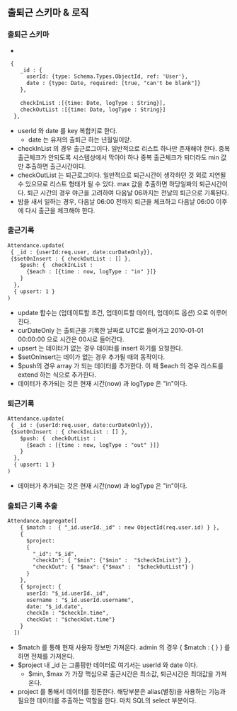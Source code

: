 ## 출퇴근 스키마 & 로직


### 출퇴근 스키마
* 
```xml
 {
    _id : {
      userId: {type: Schema.Types.ObjectId, ref: 'User'},
      date : {type: Date, required: [true, "can't be blank"]}
    },
    
    checkInList :[{time: Date, logType : String}],
    checkOutList :[{time: Date, logType : String}]
  },
```
  * userId 와 date 를 key 복합키로 한다. 
    * date 는 유저의 출퇴근 하는 년월일이앋.
  * checkInList 의 경우 출근로그이다. 일반적으로 리스트 하나만 존재해야 한다. 중복 출근체크가 안되도록 시스템상에서 막아야 하나 중복 출근체크가 되더라도 min 값만 추출하면 출근시간이다.
  * checkOutList 는 퇴근로그이다. 일반적으로 퇴근시간이 생각하던 것 외로 지연될 수 있으므로 리스트 형태가 될 수 있다. max 값을 추출하면 하당일짜의 퇴근시간이다. 퇴근 시간의 경우 야근을 고려하여 다음날 06까지는 전날의 퇴근으로 기록된다.
  * 밤을 새서 일하는 경우, 다음날 06:00 전까지 퇴근을 체크하고 다음날 06:00 이후에 다시 출근을 체크해야 한다. 

### 출근기록

```xml
Attendance.update(
 { _id : {userId:req.user, date:curDateOnly}},
 {$setOnInsert : { checkOutList : [] },
    $push: {  checkInList : 
      {$each : [{time : now, logType : "in" }]}
    }
  }, 
  { upsert: 1 }
)
```
* update 함수는 (업데이트할 조건, 업데이트할 데이터, 업데이트 옵션)  으로 이루어진다.
* curDateOnly 는 출퇴근을 기록한 날짜로 UTC로 들어가고 2010-01-01 00:00:00 으로 시간은 00시로 들어간다.
* upsert 는 데이터가 없는 경우 데이터를 insert 하기를 요청한다.
* $setOnInsert는 데이가 없는 경우 추가될 때의 동작이다.
* $push의 경우 array 가 되는 데이터를 추가한다. 이 때 $each 의 경우 리스트를 extend 하는 식으로 추가한다. 
* 데이터가 추가되는 것은 현재 시간(now) 과 logType 은 "in"이다. 

### 퇴근기록
```xml
Attendance.update(
 { _id : {userId:req.user, date:curDateOnly}},
 {$setOnInsert : { checkInList : [] },
    $push: {  checkOutList : 
      {$each : [{time : now, logType : "out" }]}
    }
  }, 
  { upsert: 1 }
)
```
* 데이터가 추가되는 것은 현재 시간(now) 과 logType 은 "in"이다. 

### 출퇴근 기록 추출

```xml
Attendance.aggregate([
    { $match :  { "_id.userId._id" : new ObjectId(req.user.id) } },
    { 
      $project: 
      { 
        "_id": "$_id",
        "checkIn": { "$min": {"$min" :  "$checkInList"} }, 
        "checkOut": { "$max": {"$max" :  "$checkOutList"} } 
      } 
    },
    { $project: { 
      userId: "$_id.userId._id", 
      username : "$_id.userId.username", 
      date: "$_id.date", 
      checkIn : "$checkIn.time", 
      checkOut : "$checkOut.time"} 
    }
  ])
```
 * $match 를 통해 현재 사용자 정보만 가져온다. admin 의 경우 { $match :  { } } 를 하면 전체를 가져온다.
 * $project 내 _id 는 그룹핑한 데이터로 여기서는 userId 와 date 이다. 
   * $min, $max 가 가장 핵심으로 출근시간은 최소값, 퇴근시간은 최대값을 가져온다. 
* project 를 통해서 데이터를 정돈한다. 해당부분은 alias(별칭)을 사용하는 기능과 필요한 데이터를 추출하는 역할을 한다. 마치 SQL의 select 부분이다.


  